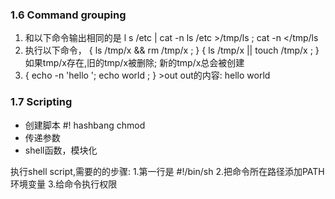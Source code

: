 ### 1.6 Command grouping
1. 和以下命令输出相同的是
l s /etc | cat -n
ls /etc >/tmp/ls ; cat -n </tmp/ls
2. 执行以下命令，
{ ls /tmp/x && rm /tmp/x ; } 
{ ls /tmp/x || touch /tmp/x ; }
如果tmp/x存在,旧的tmp/x被删除; 新的tmp/x总会被创建
3. { echo -n 'hello '; echo world ; } >out
out的内容: hello world
### 1.7 Scripting
* 创建脚本
 #! hashbang
chmod
* 传递参数
* shell函数，模块化

执行shell script,需要的的步骤:
1.第一行是 #!/bin/sh
2.把命令所在路径添加PATH环境变量
3.给命令执行权限